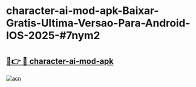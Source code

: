 # character-ai-mod-apk-Baixar-Gratis-Ultima-Versao-Para-Android-IOS-2025-#7nym2

# <h2><a href="https://ainizakaria.my?title=character-ai-mod-apk&ref=24M">🔗👉 🔴 character-ai-mod-apk</a></h2>

[![acn](https://github.com/user-attachments/assets/0f9c940e-d8b0-45ae-aac7-cd30a18b3e1c)](https://ainizakaria.my?title=character-ai-mod-apk&ref=24M)

